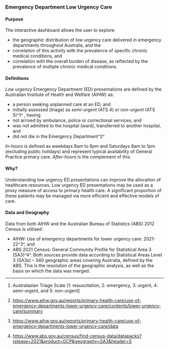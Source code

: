 ### Emergency Department Low Urgency Care


#### Purpose
The interactive dashboard allows the user to explore:

* the geographic distribution of low urgency care delivered in emergency departments throughout Australia, and the
*	correlation of this activity with the prevalence of specific chronic medical conditions, and
* correlation with the overall burden of disease, as reflected by the prevalence of multiple chronic medical conditions.

#### Definitions
*Low urgency* Emergency Department (ED) presentations are defined by the Australian Institute of Health and Welfare (AIHW) as:

* a person seeking unplanned care at an ED, and
* initially assessed (triage) as *semi-urgent* (ATS 4) or *non-urgent* (ATS 5)^1^ , having
* not arrived by ambulance, police or correctional services, and
* was not admitted to the hospital (ward), transferred to another hospital, and
* did not die in the Emergency Department^2^

*In-hours* is defined as weekdays 8am to 8pm and Saturdays 8am to 1pm (excluding public holidays) and represent typical availability of General Practice primary care.  *After-hours* is the complement of this.


#### Why?
Understanding low urgency ED presentations can improve the allocation of healthcare resources.  Low urgency ED presentations may be used as a proxy measure of access to primary health care. A significant proportion of these patients may be managed via more efficient and effective models of care.

#### Data and Geography
Data from both AIHW and the Australian Bureau of Statistics (ABS) 2012 Census is utilised:

*	AIHW: Use of emergency departments for lower urgency care: 2021-22^3^, and
*	ABS 2021 Census: General Community Profile for Statistical Area 3 (SA3)^4^.
Both sources provide data according to Statistical Areas Level 3 (SA3s) – 340 geographic areas covering Australia, defined by the ABS.  This is the resolution of the geographic analysis, as well as the basis on which the data was merged.


---
1. Australasian Triage Scale [1: resuscitation, 2: emergency, 3: urgent, 4: semi-urgent, and 5: non-urgent]

2. https://www.aihw.gov.au/reports/primary-health-care/use-of-emergency-departments-lower-urgency-care/contents/lower-urgency-care/summary

3. https://www.aihw.gov.au/reports/primary-health-care/use-of-emergency-departments-lower-urgency-care/data

4. https://www.abs.gov.au/census/find-census-data/datapacks?release=2021&product=GCP&geography=SA3&header=S